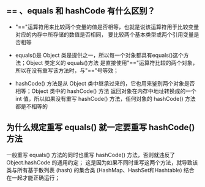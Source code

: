 ## == 、equals 和 hashCode 有什么区别？

- "=="运算符用来比较两个变量的值是否相等，也就是说该运算符用于比较变量对应的内存中所存储的数值是否相同，
	要比较两个基本类型或两个引用变量是否相等

- equals()是 Object 类是提供之一，所以每一个对象都具有equals()这个方法；Object 类定义的 equals()方法
	是直接使用"=="运算符比较的两个对象，所以在没有重写该方法时，与"=="号等效；

- hashCode() 方法是从 Object 类中继承过来的，它也用来鉴别两个对象是否相等；Object 类中的 hashCode() 方法
	返回对象在内存中地址转换成的一个 int 值，所以如果没有重写 hashCode() 方法，任何对象的 hashCode() 方法都是不相等的

## 为什么规定重写 equals() 就一定要重写 hashCode() 方法

一般重写 equals() 方法的同时也重写 hashCode() 方法，否则就违反了 Object.hashCode 的通用约定；
这是因为如果不同时重写这两个方法，就导致该类与所有基于散列表 (hash) 的集合类 (HashMap、HashSet和Hashtable) 结合在一起才能正确运行；

